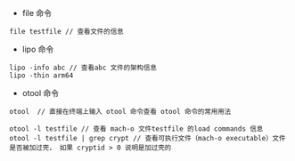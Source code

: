 - file 命令
```
file testfile // 查看文件的信息
```

- lipo 命令
```
lipo -info abc // 查看abc 文件的架构信息
lipo -thin arm64 

```

- otool 命令

```
otool  // 直接在终端上输入 otool 命令查看 otool 命令的常用用法

otool -l testfile // 查看 mach-o 文件testfile 的load commands 信息
otool -l testfile | grep crypt // 查看可执行文件（mach-o executable）文件是否被加过壳， 如果 cryptid > 0 说明是加过壳的
```  